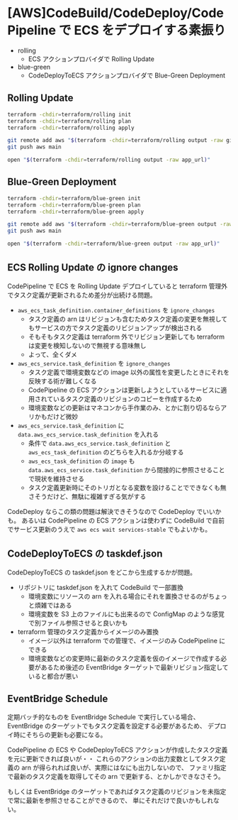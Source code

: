# [AWS]CodeBuild/CodeDeploy/CodePipeline で ECS をデプロイする素振り

- rolling
    - ECS アクションプロバイダで Rolling Update
- blue-green
    - CodeDeployToECS アクションプロバイダで Blue-Green Deployment

## Rolling Update

```sh
terraform -chdir=terraform/rolling init
terraform -chdir=terraform/rolling plan
terraform -chdir=terraform/rolling apply

git remote add aws "$(terraform -chdir=terraform/rolling output -raw git_ssh_url)"
git push aws main

open "$(terraform -chdir=terraform/rolling output -raw app_url)"
```

## Blue-Green Deployment

```sh
terraform -chdir=terraform/blue-green init
terraform -chdir=terraform/blue-green plan
terraform -chdir=terraform/blue-green apply

git remote add aws "$(terraform -chdir=terraform/blue-green output -raw git_ssh_url)"
git push aws main

open "$(terraform -chdir=terraform/blue-green output -raw app_url)"
```

## ECS Rolling Update の ignore changes

CodePipeline で ECS を Rolling Update デプロイしていると terraform 管理外でタスク定義が更新されるため差分が出続ける問題。

- `aws_ecs_task_definition.container_definitions` を `ignore_changes`
    - タスク定義の arn はリビジョンも含むためタスク定義の変更を無視してもサービスの方でタスク定義のリビジョンアップが検出される
    - そもそもタスク定義は terraform 外でリビジョン更新しても terraform は変更を検知しないので無視する意味無し
    - よって、全くダメ
- `aws_ecs_service.task_definition` を `ignore_changes`
    - タスク定義で環境変数などの image 以外の属性を変更したときにそれを反映する術が難しくなる
    - CodePipeline の ECS アクションは更新しようとしているサービスに適用されているタスク定義のリビジョンのコピーを作成するため
    - 環境変数などの更新はマネコンから手作業のみ、とかに割り切るならアリかもだけど微妙
- `aws_ecs_service.task_definition` に `data.aws_ecs_service.task_definition` を入れる
    - 条件で `data.aws_ecs_service.task_definition` と `aws_ecs_task_definition` のどちらを入れるか分岐する
    - `aws_ecs_task_definition` の `image` も `data.aws_ecs_service.task_definition` から間接的に参照させることで現状を維持させる
    - タスク定義更新時にそのトリガとなる変数を設けることでできなくも無さそうだけど、無駄に複雑すぎる気がする

CodeDeploy ならこの類の問題は解決できそうなので CodeDeploy でいいかも。
あるいは CodePipeline の ECS アクションは使わずに CodeBuild で自前でサービス更新のうえで `aws ecs wait services-stable` でもよいかも。

## CodeDeployToECS の taskdef.json

CodeDeployToECS の taskdef.json をどこから生成するかが問題。

- リポジトリに taskdef.json を入れて CodeBuild で一部置換
    - 環境変数にリソースの arn を入れる場合にそれを置換させるのがちょっと煩雑ではある
    - 環境変数を S3 上のファイルにも出来るので ConfigMap のような感覚で別ファイル参照させると良いかも
- terraform 管理のタスク定義からイメージのみ置換
    - イメージ以外は terraform での管理で、イメージのみ CodePipeline にできる
    - 環境変数などの変更時に最新のタスク定義を仮のイメージで作成する必要があるため後述の EventBridge ターゲットで最新リビジョン指定していると都合が悪い

## EventBridge Schedule

定期バッチ的なものを EventBridge Schedule で実行している場合、EventBridge のターゲットでもタスク定義を設定する必要があるため、
デプロイ時にそちらの更新も必要になる。

CodePipeline の ECS や CodeDeployToECS アクションが作成したタスク定義を元に更新できれば良いが・・
これらのアクションの出力変数としてタスク定義の arn が得られれば良いが、実際にはなにも出力しないので、
ファミリ指定で最新のタスク定義を取得してその arn で更新する、とかしかできなさそう。

もしくは EventBridge のターゲットであればタスク定義のリビジョンを未指定で常に最新を参照させることができるので、
単にそれだけで良いかもしれない。
